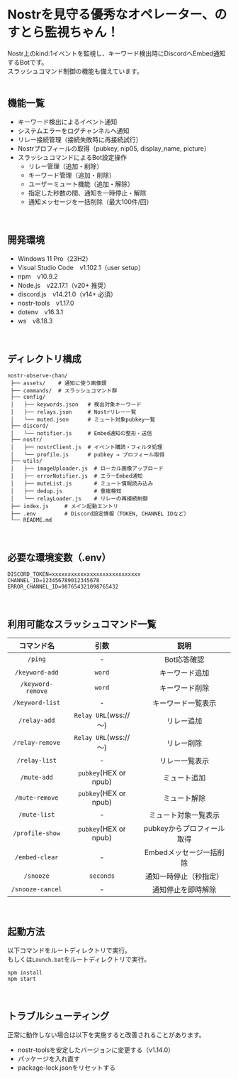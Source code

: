 # Nostrを見守る優秀なオペレーター、のすとら監視ちゃん！
Nostr上のkind:1イベントを監視し、キーワード検出時にDiscordへEmbed通知するBotです。<br>
スラッシュコマンド制御の機能も備えています。<br>
<br>

## 機能一覧
- キーワード検出によるイベント通知
- システムエラーをログチャンネルへ通知
- リレー接続管理（接続失敗時に再接続試行）
- Nostrプロフィールの取得（pubkey, nip05, display_name, picture）
- スラッシュコマンドによるBot設定操作
  - リレー管理（追加・削除） 
  - キーワード管理（追加・削除）
  - ユーザーミュート機能（追加・解除）
  - 指定した秒数の間、通知を一時停止・解除
  - 通知メッセージを一括削除（最大100件/回）
<br>

## 開発環境
- Windows 11 Pro（23H2）
- Visual Studio Code　v1.102.1（user setup）
- npm　v10.9.2
- Node.js　v22.17.1（v20+ 推奨）
- discord.js　v14.21.0（v14+ 必須）
- nostr-tools　v1.17.0
- dotenv　v16.3.1
- ws　v8.18.3
<br>

## ディレクトリ構成
```
nostr-observe-chan/
 ├── assets/    # 通知に使う画像類
 ├── commands/  # スラッシュコマンド群
 ├── config/
 │　　├── keywords.json   # 検出対象キーワード
 │　　├── relays.json     # Nostrリレー一覧
 │　　└── muted.json      # ミュート対象pubkey一覧
 ├── discord/
 │　　└── notifier.js     # Embed通知の整形・送信
 ├── nostr/
 │　　├── nostrClient.js  # イベント購読・フィルタ処理
 │　　└── profile.js      # pubkey → プロフィール取得
 ├── utils/
 │　　├── imageUploader.js  # ローカル画像アップロード
 │　　├── errorNotifier.js  # エラーEmbed通知
 │　　├── muteList.js       # ミュート情報読み込み
 │　　├── dedup.js          # 重複検知
 │　　└── relayLoader.js    # リレーの再接続制御
 ├── index.js     # メイン起動エントリ
 ├── .env         # Discord設定情報（TOKEN, CHANNEL IDなど）
 └── README.md
```
<br>

## 必要な環境変数（.env）
```env
DISCORD_TOKEN=xxxxxxxxxxxxxxxxxxxxxxxxxxxx
CHANNEL_ID=123456789012345678
ERROR_CHANNEL_ID=987654321098765432
```
<br>

## 利用可能なスラッシュコマンド一覧
|コマンド名|引数|説明|
:-:|:-:|:-:
|`/ping`|-|Bot応答確認
|`/keyword-add`|`word`|キーワード追加
|`/keyword-remove`|`word`|キーワード削除
|`/keyword-list`|-|キーワード一覧表示
|`/relay-add`|`Relay URL`(wss://～)|リレー追加
|`/relay-remove`|`Relay URL`(wss://～)|リレー削除
|`/relay-list`|-|リレー一覧表示
|`/mute-add`|`pubkey`(HEX or npub)|ミュート追加
|`/mute-remove`|`pubkey`(HEX or npub)|ミュート解除
|`/mute-list`|-|ミュート対象一覧表示
|`/profile-show`|`pubkey`(HEX or npub)|pubkeyからプロフィール取得
|`/embed-clear`|-|Embedメッセージ一括削除
|`/snooze`|`seconds`|通知一時停止（秒指定）
|`/snooze-cancel`|-|通知停止を即時解除
<br>

## 起動方法
以下コマンドをルートディレクトリで実行。<br>
もしくは`Launch.bat`をルートディレクトリで実行。
```
npm install
npm start
```
<br>

## トラブルシューティング
正常に動作しない場合は以下を実施すると改善されることがあります。
- nostr-toolsを安定したバージョンに変更する（v1.14.0）
- パッケージを入れ直す
- package-lock.jsonをリセットする

